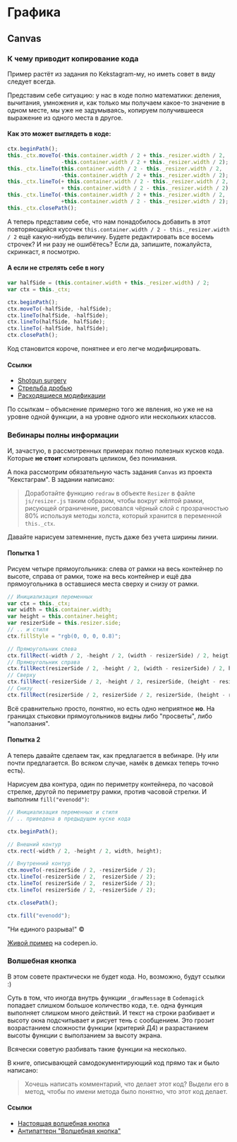 # Графика

## Canvas

### К чему приводит копирование кода

Пример растёт из задания по Kekstagram-му, но иметь совет в виду следует всегда.

Представим себе ситуацию: у нас в коде полно математики: деления, вычитания, умножения и, как только мы получаем какое-то значение в одном месте, мы уже не задумываясь, копируем получившееся выражение из одного места в другое.

#### Как это может выглядеть в коде:

``` javascript
ctx.beginPath();
this._ctx.moveTo(-this.container.width / 2 + this._resizer.width / 2,
                 -this.container.width / 2 + this._resizer.width / 2);
this._ctx.lineTo(this.container.width / 2 - this._resizer.width / 2,
                 -this.container.width / 2 + this._resizer.width / 2);
this._ctx.lineTo(+ this.container.width / 2 - this._resizer.width / 2,
                 + this.container.width / 2 - this._resizer.width / 2);
this._ctx.lineTo(-this.container.width / 2 + this._resizer.width / 2,
                 +this.container.width / 2 - this._resizer.width / 2);
this._ctx.closePath();
```

А теперь представим себе, что нам понадобилось добавить в этот повторяющийся кусочек `this.container.width / 2 - this._resizer.width / 2` ещё какую-нибудь величину. Будете редактировать все восемь строчек? И ни разу не ошибётесь? Если да, запишите, пожалуйста, скринкаст, я посмотрю.

#### А если не стрелять себе в ногу

``` javascript
var halfSide = (this.container.width + this._resizer.width) / 2;
var ctx = this._ctx;

ctx.beginPath();
ctx.moveTo(-halfSide, -halfSide);
ctx.lineTo(halfSide, -halfSide);
ctx.lineTo(halfSide, halfSide);
ctx.lineTo(-halfSide, halfSide);
ctx.closePath();
```

Код становится короче, понятнее и его легче модифицировать.

#### Ссылки

* [Shotgun surgery](https://sourcemaking.com/refactoring/smells/shotgun-surgery)
* [Стрельба дробью](https://refactoring.guru/ru/smells/shotgun-surgery)
* [Расходящиеся модификации](https://refactoring.guru/ru/smells/divergent-change)

По ссылкам – объяснение примерно того же явления, но уже не на уровне одной функции, а на уровне одного или нескольких классов.

### Вебинары полны информации

И, зачастую, в рассмотренных примерах полно полезных кусков кода. Которые **не стоит** копировать целиком, без понимания.

А пока рассмотрим обязательную часть задания `Canvas` из проекта "Кекстаграм". В задании написано:

> Доработайте функцию `redraw` в объекте `Resizer` в файле `js/resizer.js` таким образом, чтобы вокруг жёлтой рамки, рисующей ограничение, рисовался чёрный слой с прозрачностью 80% используя методы холста, который хранится в переменной `this._ctx`.

Давайте нарисуем затемнение, пусть даже без учета ширины линии.

#### Попытка 1

Рисуем четыре прямоугольника: слева от рамки на весь контейнер по высоте, справа от рамки, тоже на весь контейнер и ещё два прямоугольника в оставшиеся места сверху и снизу от рамки.

``` javascript
// Инициализация переменных
var ctx = this._ctx;
var width = this.container.width;
var height = this.container.height;
var resizerSide = this.resizer.side;
// .. и стиля
ctx.fillStyle = "rgb(0, 0, 0, 0.8)";

// Прямоугольник слева
ctx.fillRect(-width / 2, -height / 2, (width - resizerSide) / 2, heigt);
// Прямоугольник справа
ctx.fillRect(resizerSide / 2, -height / 2, (width - resizerSide) / 2, heigt);
// Сверху
ctx.fillRect(-resizerSide / 2, -height / 2, resizerSide, (height - resizerSide) / 2);
// Снизу
ctx.fillRect(resizerSide / 2, resizerSide / 2, resizerSide, (height - resizerSide) / 2);
```

Всё сравнительно просто, понятно, но есть одно неприятное **но**. На границах стыковки прямоугольников видны либо "просветы", либо "наползания".

#### Попытка 2

А теперь давайте сделаем так, как предлагается в вебинаре. (Ну или почти предлагается. Во всяком случае, намёк в демках теперь точно есть).

Нарисуем два контура, один по периметру контейнера, по часовой стрелке, другой по периметру рамки, против часовой стрелки. И выполним `fill("evenodd")`:

``` javascript
// Инициализация переменных и стиля
// .. приведена в предыдущем куске кода

ctx.beginPath();

// Внешний контур
ctx.rect(-width / 2, -height / 2, width, height);

// Внутренний контур
ctx.moveTo(-resizerSide / 2, -resizerSide / 2);
ctx.lineTo(-resizerSide / 2,  resizerSide / 2);
ctx.lineTo( resizerSide / 2,  resizerSide / 2);
ctx.lineTo( resizerSide / 2, -resizerSide / 2);

ctx.closePath();

ctx.fill("evenodd");
```

"Ни единого разрыва!" &copy;

[Живой пример](http://codepen.io/kaineer/pen/jqwzJr?editors=1010) на codepen.io.

### Волшебная кнопка

В этом совете практически не будет кода. Но, возможно, будут ссылки :)

Суть в том, что иногда внутрь функции `_drawMessage` в `Codemagick` попадает слишком большое количество кода, т.е. одна функция выполняет слишком много действий. И текст на строки разбивает и высоту окна подсчитывает и рисует тень с сообщением. Это грозит возрастанием сложности функции (критерий Д4) и разрастанием высоты функции с выползанием за высоту экрана.

Всячески советую разбивать такие функции на несколько.

В книге, описывающей самодокументирующий код прямо так и было написано:

> Хочешь написать комментарий, что делает этот код? Выдели его в метод, чтобы по имени метода было понятно, что этот код делает.

#### Ссылки

* [Настоящая волшебная кнопка](http://button.dekel.ru/)
* [Антипаттерн "Волшебная кнопка"](https://ru.wikipedia.org/wiki/%D0%9C%D0%B0%D0%B3%D0%B8%D1%87%D0%B5%D1%81%D0%BA%D0%B0%D1%8F_%D0%BA%D0%BD%D0%BE%D0%BF%D0%BA%D0%B0)